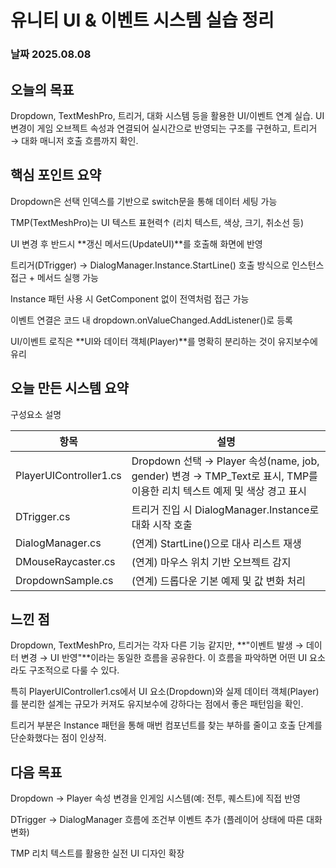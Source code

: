 # 유니티 UI & 이벤트 시스템 실습 정리
###  날짜 2025.08.08

## 오늘의 목표
Dropdown, TextMeshPro, 트리거, 대화 시스템 등을 활용한 UI/이벤트 연계 실습.
UI 변경이 게임 오브젝트 속성과 연결되어 실시간으로 반영되는 구조를 구현하고,
트리거 → 대화 매니저 호출 흐름까지 확인.

## 핵심 포인트 요약
Dropdown은 선택 인덱스를 기반으로 switch문을 통해 데이터 세팅 가능

TMP(TextMeshPro)는 UI 텍스트 표현력↑ (리치 텍스트, 색상, 크기, 취소선 등)

UI 변경 후 반드시 **갱신 메서드(UpdateUI)**를 호출해 화면에 반영

트리거(DTrigger) → DialogManager.Instance.StartLine() 호출 방식으로
인스턴스 접근 + 메서드 실행 가능

Instance 패턴 사용 시 GetComponent 없이 전역처럼 접근 가능

이벤트 연결은 코드 내 dropdown.onValueChanged.AddListener()로 등록

UI/이벤트 로직은 **UI와 데이터 객체(Player)**를 명확히 분리하는 것이 유지보수에 유리

## 오늘 만든 시스템 요약

구성요소	설명

| 항목 | 설명 | 
|------|------|
| PlayerUIController1.cs  | Dropdown 선택 → Player 속성(name, job, gender) 변경 → TMP_Text로 표시, TMP를 이용한 리치 텍스트 예제 및 색상 경고 표시  |
| DTrigger.cs  | 트리거 진입 시 DialogManager.Instance로 대화 시작 호출 |    
| DialogManager.cs  | (연계) StartLine()으로 대사 리스트 재생 |   
| DMouseRaycaster.cs  | (연계) 마우스 위치 기반 오브젝트 감지 |   
| DropdownSample.cs  | (연계) 드롭다운 기본 예제 및 값 변화 처리 |    
 
	

## 느낀 점
Dropdown, TextMeshPro, 트리거는 각자 다른 기능 같지만,
**"이벤트 발생 → 데이터 변경 → UI 반영"**이라는 동일한 흐름을 공유한다.
이 흐름을 파악하면 어떤 UI 요소라도 구조적으로 다룰 수 있다.

특히 PlayerUIController1.cs에서
UI 요소(Dropdown)와 실제 데이터 객체(Player)를 분리한 설계는
규모가 커져도 유지보수에 강하다는 점에서 좋은 패턴임을 확인.

트리거 부분은 Instance 패턴을 통해
매번 컴포넌트를 찾는 부하를 줄이고 호출 단계를 단순화했다는 점이 인상적.

## 다음 목표

Dropdown → Player 속성 변경을 인게임 시스템(예: 전투, 퀘스트)에 직접 반영

DTrigger → DialogManager 흐름에 조건부 이벤트 추가 (플레이어 상태에 따른 대화 변화)

TMP 리치 텍스트를 활용한 실전 UI 디자인 확장



